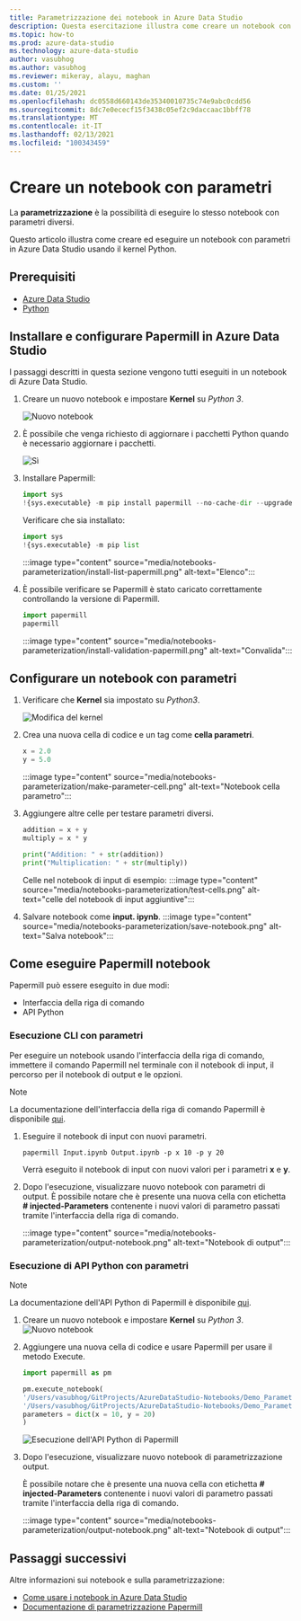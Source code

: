 ```yaml
---
title: Parametrizzazione dei notebook in Azure Data Studio
description: Questa esercitazione illustra come creare un notebook con parametri in ADS.
ms.topic: how-to
ms.prod: azure-data-studio
ms.technology: azure-data-studio
author: vasubhog
ms.author: vasubhog
ms.reviewer: mikeray, alayu, maghan
ms.custom: ''
ms.date: 01/25/2021
ms.openlocfilehash: dc0558d660143de35340010735c74e9abc0cdd56
ms.sourcegitcommit: 8dc7e0ececf15f3438c05ef2c9daccaac1bbff78
ms.translationtype: MT
ms.contentlocale: it-IT
ms.lasthandoff: 02/13/2021
ms.locfileid: "100343459"
---
```

# <a name="create-a-parameterized-notebook"></a>Creare un notebook con parametri

La **parametrizzazione** è la possibilità di eseguire lo stesso notebook con parametri diversi.

Questo articolo illustra come creare ed eseguire un notebook con parametri in Azure Data Studio usando il kernel Python.

## <a name="prerequisites"></a>Prerequisiti

- [Azure Data Studio](../download-azure-data-studio.md)
- [Python](https://www.python.org/downloads/)

## <a name="install-and-set-up-papermill-in-azure-data-studio"></a>Installare e configurare Papermill in Azure Data Studio

I passaggi descritti in questa sezione vengono tutti eseguiti in un notebook di Azure Data Studio.

1. Creare un nuovo notebook e impostare **Kernel** su *Python 3*.

   ![Nuovo notebook](media/notebooks-kqlmagic/install-new-notebook.png)

2. È possibile che venga richiesto di aggiornare i pacchetti Python quando è necessario aggiornare i pacchetti.

   ![Sì](media/notebooks-kqlmagic/install-python-yes.png)

3. Installare Papermill:

   ```python
   import sys
   !{sys.executable} -m pip install papermill --no-cache-dir --upgrade
   ```

   Verificare che sia installato:

   ```python
   import sys
   !{sys.executable} -m pip list
   ```

   :::image type="content" source="media/notebooks-parameterization/install-list-papermill.png" alt-text="Elenco":::

5. È possibile verificare se Papermill è stato caricato correttamente controllando la versione di Papermill.

   ```python
   import papermill
   papermill
   ```

   :::image type="content" source="media/notebooks-parameterization/install-validation-papermill.png" alt-text="Convalida":::

## <a name="set-up-a-parameterized-notebook"></a>Configurare un notebook con parametri

1. Verificare che **Kernel** sia impostato su *Python3*.

   ![Modifica del kernel](media/notebooks-kqlmagic/change-kernel.png)

2. Crea una nuova cella di codice e un tag come **cella parametri**.

   ```python
   x = 2.0
   y = 5.0
   ```

   :::image type="content" source="media/notebooks-parameterization/make-parameter-cell.png" alt-text="Notebook cella parametro":::

3. Aggiungere altre celle per testare parametri diversi.

   ```python
   addition = x + y
   multiply = x * y
   ```

   ```python
   print("Addition: " + str(addition))
   print("Multiplication: " + str(multiply))
   ```

   Celle nel notebook di input di esempio: :::image type="content" source="media/notebooks-parameterization/test-cells.png" alt-text="celle del notebook di input aggiuntive":::

4. Salvare notebook come **input. ipynb**.
   :::image type="content" source="media/notebooks-parameterization/save-notebook.png" alt-text="Salva notebook":::

## <a name="how-to-execute-papermill-notebook"></a>Come eseguire Papermill notebook

Papermill può essere eseguito in due modi:

- Interfaccia della riga di comando
- API Python

### <a name="parameterized-cli-execution"></a>Esecuzione CLI con parametri

Per eseguire un notebook usando l'interfaccia della riga di comando, immettere il comando Papermill nel terminale con il notebook di input, il percorso per il notebook di output e le opzioni.

> [!Note]
   > La documentazione dell'interfaccia della riga di comando Papermill è disponibile [qui](https://papermill.readthedocs.io/en/latest/usage-execute.html#execute-via-cli).

1. Eseguire il notebook di input con nuovi parametri.

   ```shell
   papermill Input.ipynb Output.ipynb -p x 10 -p y 20
   ```

   Verrà eseguito il notebook di input con nuovi valori per i parametri **x** e **y**.

2. Dopo l'esecuzione, visualizzare nuovo notebook con parametri di output.
   È possibile notare che è presente una nuova cella con etichetta **# injected-Parameters** contenente i nuovi valori di parametro passati tramite l'interfaccia della riga di comando.

   :::image type="content" source="media/notebooks-parameterization/output-notebook.png" alt-text="Notebook di output":::

### <a name="parameterized-python-api-execution"></a>Esecuzione di API Python con parametri

> [!Note]
   > La documentazione dell'API Python di Papermill è disponibile [qui](https://papermill.readthedocs.io/en/latest/usage-execute.html#execute-via-the-python-api).

1. Creare un nuovo notebook e impostare **Kernel** su *Python 3*.
   ![Nuovo notebook](media/notebooks-kqlmagic/install-new-notebook.png)

2. Aggiungere una nuova cella di codice e usare Papermill per usare il metodo Execute.

   ```python
   import papermill as pm

   pm.execute_notebook(
   '/Users/vasubhog/GitProjects/AzureDataStudio-Notebooks/Demo_Parameterization/Input.ipynb',
   '/Users/vasubhog/GitProjects/AzureDataStudio-Notebooks/Demo_Parameterization/Output.ipynb',
   parameters = dict(x = 10, y = 20)
   )
   ```

   ![Esecuzione dell'API Python di Papermill](media/notebooks-parameterization/python-api-execute.png)

3. Dopo l'esecuzione, visualizzare nuovo notebook di parametrizzazione output.

   È possibile notare che è presente una nuova cella con etichetta **# injected-Parameters** contenente i nuovi valori di parametro passati tramite l'interfaccia della riga di comando.

   :::image type="content" source="media/notebooks-parameterization/output-notebook.png" alt-text="Notebook di output":::

## <a name="next-steps"></a>Passaggi successivi

Altre informazioni sui notebook e sulla parametrizzazione:

- [Come usare i notebook in Azure Data Studio](./notebooks-guidance.md)
- [Documentazione di parametrizzazione Papermill](https://papermill.readthedocs.io/en/latest/index.html)